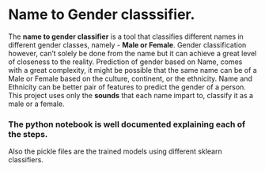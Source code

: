 # Name to Gender classsifier.

The **name to gender classifier** is a tool that classifies different names in different gender classes, namely - **Male or Female**.
Gender classification however, can’t solely be done from the name but it can achieve a great level of closeness to the reality.
Prediction of gender based on Name, comes with a great complexity, it might be possible that the same name can be of a Male or Female based on the culture, continent, or the ethnicity. Name and
Ethnicity can be better pair of features to predict the gender of a person.
This project uses only the **sounds** that each name impart to, classify it as a male or a female.
### The python notebook is well documented explaining each of the steps. ###
Also the pickle files are the trained models using different sklearn classifiers.
